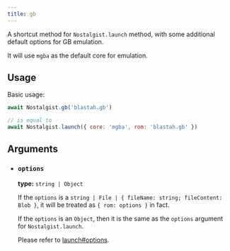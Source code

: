 ```yaml
---
title: gb
---
```


A shortcut method for `Nostalgist.launch` method, with some additional default options for GB emulation.

It will use `mgba` as the default core for emulation.

## Usage
Basic usage:
```js
await Nostalgist.gb('blastah.gb')

// is equal to
await Nostalgist.launch({ core: 'mgba', rom: 'blastah.gb' })
```

## Arguments
+ ### `options`
  **type:** `string | Object`

  If the `options` is a `string | File | { fileName: string; fileContent: Blob }`, it will be treated as `{ rom: options }` in fact.

  If the `options` is an `Object`, then it is the same as the `options` argument for `Nostalgist.launch`.

  Please refer to [launch#options](/apis/launch/#options).
